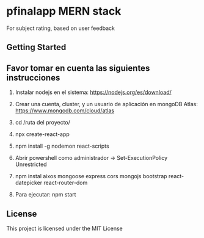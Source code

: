 # pfinalapp MERN stack 

For subject rating, based on user feedback

## Getting Started

## Favor tomar en cuenta las siguientes instrucciones

1. Instalar nodejs en el sistema: https://nodejs.org/es/download/

2. Crear una cuenta, cluster, y un usuario de aplicación en mongoDB Atlas: https://www.mongodb.com/cloud/atlas

3. cd /ruta del proyecto/ 

4. npx create-react-app

5. npm install -g nodemon react-scripts 

6. Abrir powershell como administrador -> Set-ExecutionPolicy Unrestricted

7. npm instal aixos mongoose express cors mongojs bootstrap react-datepicker react-router-dom

8. Para ejecutar: npm start

## License

This project is licensed under the MIT License
